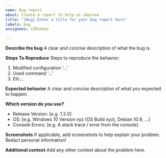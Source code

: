 ```yaml
---
name: Bug report
about: Create a report to help us improve
title: "[Bug] Enter a title for your bug report here"
labels: bug
assignees: xIRoXaSx

---
```


**Describe the bug**
A clear and concise description of what the bug is.

**Steps To Reproduce**
Steps to reproduce the behavior:
1. Modified configuration '...'
2. Used command '...'
3. Etc...

**Expected behavior**
A clear and concise description of what you expected to happen.

**Which version do you use?**
- Release Version: [e.g. 1.2.0]
- OS: [e.g. Windows 10 Version xyz (OS Build xyz), Debian 10.9, ...]
- Console Errors: [e.g. A stack trace / error from the console]

**Screenshots**
If applicable, add screenshots to help explain your problem. Redact personal information!

**Additional context**
Add any other context about the problem here.